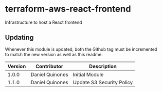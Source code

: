 # terraform-aws-react-frontend
Infrastructure to host a React frontend

## Updating
Whenever this module is updated, both the Github tag must be incremented to match the new version as well as this readme.


| Version |     Contributor     |          Description           |
|---------|---------------------|--------------------------------|
| 1.0.0   | Daniel Quinones     | Initial Module                 |
| 1.1.0   | Daniel Quinones     | Update S3 Security Policy      |
